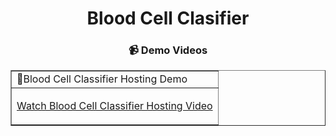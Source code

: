 

<h1 align='center'> Blood Cell Clasifier </h1>

<h3 align='center'> 📹 Demo Videos </h3>
<table border='' align='center'>
<tr>
<td>
 🚀Blood Cell Classifier  Hosting Demo </td>
 
</tr>
<tr>
<td>

[Watch Blood Cell Classifier Hosting Video](https://drive.google.com/file/d/1_pnX22ufRcuICR0i_3JW_MqeI1OIF1HM/view?usp=drive_link)
</td>


</table>
